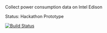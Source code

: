 Collect power consumption data on Intel Edison

Status: Hackathon Prototype

[![Build Status](https://snap-ci.com/ligi/MeterEdison/branch/master/build_image)](https://snap-ci.com/ligi/MeterEdison/branch/master)

